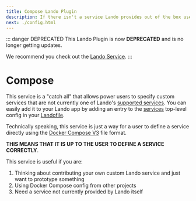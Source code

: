 ```yaml
---
title: Compose Lando Plugin
description: If there isn't a service Lando provides out of the box use this to add any other Docker image using Docker Compose syntax.
next: ./config.html
---
```


::: danger DEPRECATED
This Lando Plugin is now **DEPRECATED** and is no longer getting updates.

We recommend you check out the [Lando Service](https://docs.lando.dev/core/v3/lando-service.html).
:::

# Compose

This service is a "catch all" that allows power users to specify custom services that are not currently one of Lando's [supported services](https://docs.lando.dev/core/v3/lando-service.html). You can easily add it to your Lando app by adding an entry to the [services](https://docs.lando.dev/core/v3/lando-service.html) top-level config in your [Landofile](https://docs.lando.dev/core/v3).

Technically speaking, this service is just a way for a user to define a service directly using the [Docker Compose V3](https://docs.docker.com/compose/compose-file/) file format.

**THIS MEANS THAT IT IS UP TO THE USER TO DEFINE A SERVICE CORRECTLY**.

This service is useful if you are:

1. Thinking about contributing your own custom Lando service and just want to prototype something
2. Using Docker Compose config from other projects
3. Need a service not currently provided by Lando itself

